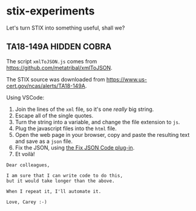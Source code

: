 # stix-experiments
Let's turn STIX into something useful, shall we?

## TA18-149A HIDDEN COBRA

The script `xmlToJSON.js` comes from https://github.com/metatribal/xmlToJSON.

The STIX source was downloaded from https://www.us-cert.gov/ncas/alerts/TA18-149A.

Using VSCode:

1. Join the lines of the `xml` file, so it's one *really* big string.
2. Escape all of the single quotes.
3. Turn the string into a variable, and change the file extension to `js`.
4. Plug the javascript files into the `html` file.
5. Open the web page in your browser, copy and paste the resulting text and save as a `json` file.
6. Fix the JSON, using [the Fix JSON Code plug-in](https://marketplace.visualstudio.com/items?itemName=oliversturm.fix-json).
7. Et voilà!

```
Dear colleagues,

I am sure that I can write code to do this, 
but it would take longer than the above. 

When I repeat it, I'll automate it.

Love, Carey :-)
```
